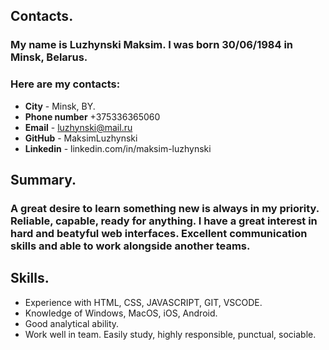 ## **Contacts.**
### My name is **Luzhynski Maksim**. I was born 30/06/1984 in Minsk, Belarus.
### Here are my contacts:
* **City** - Minsk, BY.
* **Phone number** +375336365060
* **Email** - luzhynski@mail.ru
* **GitHub** - MaksimLuzhynski
* **Linkedin** - linkedin.com/in/maksim-luzhynski
## **Summary.**
### A great desire to learn something new is always in my priority.  Reliable, capable, ready for anything. I have a great interest in hard and beatyful web interfaces. Excellent communication skills and able to work alongside another teams.
## **Skills.**
- Experience with HTML, CSS, JAVASCRIPT, GIT, VSCODE.
- Knowledge of Windows, MacOS, iOS, Android.
- Good analytical ability. 
- Work well in team. Easily study, highly responsible, punctual, sociable.